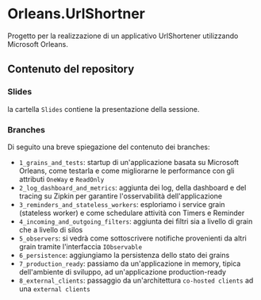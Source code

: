 ﻿# Orleans.UrlShortner

Progetto per la realizzazione di un applicativo UrlShortener utilizzando Microsoft Orleans.

## Contenuto del repository

### Slides
la cartella `Slides` contiene la presentazione della sessione.

### Branches
Di seguito una breve spiegazione del contenuto dei branches:

- `1_grains_and_tests`: startup di un'applicazione basata su Microsoft Orleans, come testarla e come migliorarne le performance con gli attributi `OneWay` e `ReadOnly`
- `2_log_dashboard_and_metrics`: aggiunta dei log, della dashboard e del tracing su Zipkin per garantire l'osservabilità dell'applicazione
- `3_reminders_and_stateless_workers`: esploriamo i service grain (stateless worker) e come schedulare attività con Timers e Reminder
- `4_incoming_and_outgoing_filters`: aggiunta dei filtri sia a livello di grain che a livello di silos
- `5_observers`: si vedrà come sottoscrivere notifiche provenienti da altri grain tramite l'interfaccia `IObservable`
- `6_persistence`: aggiungiamo la persistenza dello stato dei grains
- `7_production_ready`: passiamo da un'applicazione in memory, tipica dell'ambiente di sviluppo, ad un'applicazione production-ready
- `8_external_clients`: passaggio da un'architettura `co-hosted clients` ad una `external clients`

